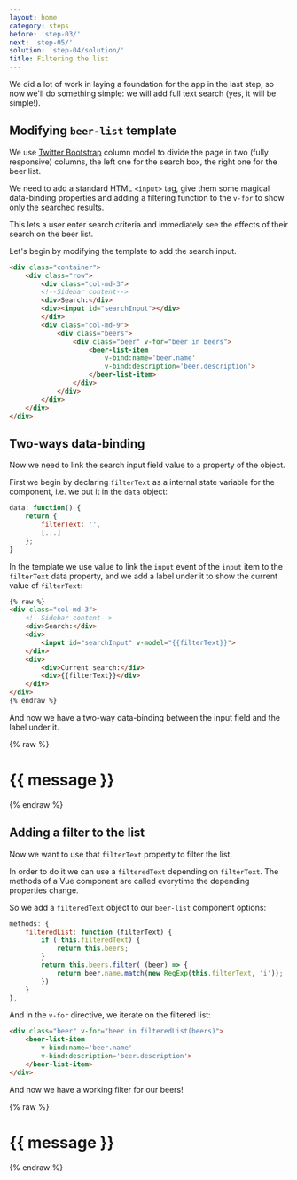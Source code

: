 ```yaml
---
layout: home
category: steps
before: 'step-03/'
next: 'step-05/'
solution: 'step-04/solution/'
title: Filtering the list
---
```


We did a lot of work in laying a foundation for the app in the last step, so now we'll do something simple: we will add full text search (yes, it will be simple!).


## Modifying `beer-list` template

We use [Twitter Bootstrap](http://getbootstrap.com) column model to divide the page in two (fully responsive) columns, the left one for the search box, the right one for the beer list.

We need to add a standard HTML `<input>` tag, give them some magical data-binding properties and adding a filtering function to the `v-for` to show only the searched results.

This lets a user enter search criteria and immediately see the effects of their search on the beer list.  

Let's begin by modifying the template to add the search input.

```html
<div class="container">
    <div class="row">
        <div class="col-md-3">
        <!--Sidebar content-->
        <div>Search:</div> 
        <div><input id="searchInput"></div>
        </div>
        <div class="col-md-9">
            <div class="beers">
                <div class="beer" v-for="beer in beers">
                    <beer-list-item 
                        v-bind:name='beer.name'
                        v-bind:description='beer.description'>
                    </beer-list-item>
                </div>
            </div>
        </div>
    </div>
</div>  
```


## Two-ways data-binding

Now we need to link the search input field value to a property of the object.

First we begin by declaring `filterText` as a internal state variable for the component, i.e. we put it in the `data` object:

```javascript
data: function() {
    return { 
        filterText: '',   
        [...]
    };
}
```

In the template we use value to link the `input` event of the `input` item to the `filterText` data property, and we add a label under it to show the current value of `filterText`:

```html
{% raw %}
<div class="col-md-3">
    <!--Sidebar content-->
    <div>Search:</div> 
    <div>
        <input id="searchInput" v-model="{{filterText}}">
    </div>    
    <div>
        <div>Current search:</div>
        <div>{{filterText}}</div>
    </div>
</div>
{% endraw %}
```

And now we have a two-way data-binding between the input field and the label under it.

{% raw %}


<div class="container demo">
    <div id='app-04_01'>
        <h1>{{ message }}</h1>
        <beer-list></beer-list>
    </div>
</div>
    
<script>
    if (!window.VueBeers) {
    window.VueBeers = {};
}

window.VueBeers.beerList04_01 = {
    data: function() {
        return { 
            filterText: '',   
            beers:[
                {
                    alcohol: 8.5,
                    name: "Affligem Tripel",
                    description: "The king of the abbey beers. It is amber-gold and pours with a deep head and original aroma, delivering a complex, full bodied flavour. Pure enjoyment! Secondary fermentation in the bottle."
                },
                {
                    alcohol: 9.2,
                    name: "Rochefort 8",
                    description: "A dry but rich flavoured beer with complex fruity and spicy flavours."
                },
                {
                    alcohol: 7,
                    name: "Chimay Rouge",
                    description: "This Trappist beer possesses a beautiful coppery colour that makes it particularly attractive. Topped with a creamy head, it gives off a slight fruity apricot smell from the fermentation. The aroma felt in the mouth is a balance confirming the fruit nuances revealed to the sense of smell. This traditional Belgian beer is best savoured at cellar temperature "
                }
            ],        
        };
    },
    template: `
    <div class="container">
        <div class="row">
            <div class="sidebar col-md-3">
                <div>Search:</div> 
                <div>
                    <input id="searchInput" v-model="filterText">
                </div>
                <div>
                    <div>Current search:</div>
                    <div>{{filterText}}</div>
                </div>
            </div>
            <div class="col-md-9">
                <div class="beers">
                    <div class="beer" v-for="beer in beers">
                        <beer-list-item 
                            v-bind:name='beer.name'
                            v-bind:description='beer.description'>
                        </beer-list-item>
                    </div>
                </div>
            </div>
        </div>
    </div> 
    `,
};

window.VueBeers.beerListItem04_01 = {
    data: function() {
        return {   
        };
    },
    props: [ 'name', 'description' ],
    template: `
    <div class="beer">
        <span>{{ name }}</span>
        <p>{{ description }}.</p>
    </div>
    `,
};


Vue.component('beer-list', VueBeers.beerList04_01);
Vue.component('beer-list-item', VueBeers.beerListItem04_01);
var app = new Vue({
    el: '#app-04_01',
    data: {
        message: 'Vue Beers',
    }
});

</script>

<style>
    #searchInput {
        max-width: 100%;
        width: 100%;
    }
    .sidebar {
        margin-bottom: 2rem;
    }
    .container {
        max-width: 100%;
    }
</style>
{% endraw %}


## Adding a filter to the list

Now we want to use that `filterText` property to filter the list. 

In order to do it we can use a `filteredText` depending on `filterText`. The methods of a Vue component are called everytime the depending properties change. 

So we add a `filteredText` object to our `beer-list` component options:

```javascript
methods: {
    filteredList: function (filterText) {
        if (!this.filteredText) {
            return this.beers;
        }
        return this.beers.filter( (beer) => {
            return beer.name.match(new RegExp(this.filterText, 'i'));
        })
    }
},
```

And in the `v-for` directive, we iterate on the filtered list:

```html
<div class="beer" v-for="beer in filteredList(beers)">
    <beer-list-item 
        v-bind:name='beer.name'
        v-bind:description='beer.description'>
    </beer-list-item>
</div>
```

And now we have a working filter for our beers!

{% raw %}


<div class="container demo">
    <div id='app-04_02'>
        <h1>{{ message }}</h1>
        <beer-list></beer-list>
    </div>
</div>
    
<script>
    if (!window.VueBeers) {
    window.VueBeers = {};
}

window.VueBeers.beerList04_02 = {
    data: function() {
        return { 
            filterText: '',   
            beers:[
                {
                    alcohol: 8.5,
                    name: "Affligem Tripel",
                    description: "The king of the abbey beers. It is amber-gold and pours with a deep head and original aroma, delivering a complex, full bodied flavour. Pure enjoyment! Secondary fermentation in the bottle."
                },
                {
                    alcohol: 9.2,
                    name: "Rochefort 8",
                    description: "A dry but rich flavoured beer with complex fruity and spicy flavours."
                },
                {
                    alcohol: 7,
                    name: "Chimay Rouge",
                    description: "This Trappist beer possesses a beautiful coppery colour that makes it particularly attractive. Topped with a creamy head, it gives off a slight fruity apricot smell from the fermentation. The aroma felt in the mouth is a balance confirming the fruit nuances revealed to the sense of smell. This traditional Belgian beer is best savoured at cellar temperature "
                }
            ],        
        };
    },  
    methods: {
        filteredList: function (filterText) {
            if (!this.filterText) {
                return this.beers;
            }
            return this.beers.filter( (beer) => {
            console.log('Filtering', this.filterText, beer.name, beer.name.match(new RegExp(this.filterText, 'i')));
                return beer.name.match(new RegExp(this.filterText, 'i'));
            })
        }
    },
    template: `
    <div class="container">
        <div class="row">
            <div class="sidebar col-md-3">
                <div>Search:</div> 
                <div>
                    <input id="searchInput04_02" v-model="filterText">
                </div>
                <div>
                    <div>Current search:</div>
                    <div>{{filterText}}</div>
                </div>
            </div>
            <div class="col-md-9">
                <div class="beers">
                    <div class="beer" v-for="beer in filteredList(beers)">
                        <beer-list-item 
                            v-bind:name='beer.name'
                            v-bind:description='beer.description'>
                        </beer-list-item>
                    </div>
                </div>
            </div>
        </div>
    </div> 
    `,
};

window.VueBeers.beerListItem04_02 = {
    data: function() {
        return {   
        };
    },
    props: [ 'name', 'description' ],
    template: `
    <div class="beer">
        <span>{{ name }}</span>
        <p>{{ description }}.</p>
    </div>
    `,
};


Vue.component('beer-list', VueBeers.beerList04_02);
Vue.component('beer-list-item', VueBeers.beerListItem04_02);
var app = new Vue({
    el: '#app-04_02',
    data: {
        message: 'Vue Beers',
    }
});

</script>

<style>
    #searchInput04_02 {
        max-width: 100%;
        width: 100%;
    }
    .sidebar {
        margin-bottom: 2rem;
    }
    .container {
        max-width: 100%;
    }
</style>
{% endraw %}